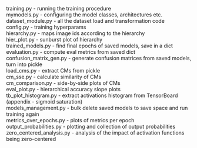 training.py - running the training procedure \
mymodels.py - configuring the model classes, architectures etc. \
dataset_module.py - all the dataset load and transformation code \
config.py - training hyperparams \
hierarchy.py - maps image ids according to the hierarchy \
hier_plot.py - sunburst plot of hierarchy \
trained_models.py - find final epochs of saved models, save in a dict \
evaluation.py - compute eval metrics from saved dict \
confusion_matrix_gen.py - generate confusion matrices from saved models, turn into pickle \
load_cms.py - extract CMs from pickle \
cm_sse.py - calculate similarity of CMs \
cm_comparison.py - side-by-side plots of CMs \
eval_plot.py - hierarchical accuracy slope plots \
tb_plot_histogram.py - extract activations histogram from TensorBoard (appendix - sigmoid saturation) \
models_management.py - bulk delete saved models to save space and run training again \
metrics_over_epochs.py - plots of metrics per epoch \
output_probabilities.py - plotting and collection of output probabilities \
zero_centered_analysis.py - analysis of the impact of activation functions being zero-centered
